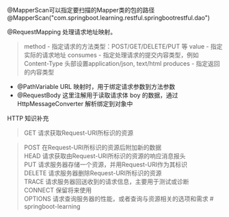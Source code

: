 @MapperScan可以指定要扫描的Mapper类的包的路径  
  @MapperScan("com.springboot.learning.restful.springbootrestful.dao")  
  
@RequestMapping 处理请求地址映射。  
> method - 指定请求的方法类型：POST/GET/DELETE/PUT 等
   value - 指定实际的请求地址
   consumes - 指定处理请求的提交内容类型，例如 Content-Type 头部设置application/json, text/html
   produces - 指定返回的内容类型
   
   
* @PathVariable URL 映射时，用于绑定请求参数到方法参数  
* @RequestBody 这里注解用于读取请求体 boy 的数据，通过 HttpMessageConverter 解析绑定到对象中  


HTTP 知识补充  
> GET            请求获取Request-URI所标识的资源  

> POST          在Request-URI所标识的资源后附加新的数据  
  HEAD         请求获取由Request-URI所标识的资源的响应消息报头  
  PUT            请求服务器存储一个资源，并用Request-URI作为其标识  
  DELETE       请求服务器删除Request-URI所标识的资源  
  TRACE        请求服务器回送收到的请求信息，主要用于测试或诊断  
  CONNECT  保留将来使用  
  OPTIONS   请求查询服务器的性能，或者查询与资源相关的选项和需求  # springboot-learning
